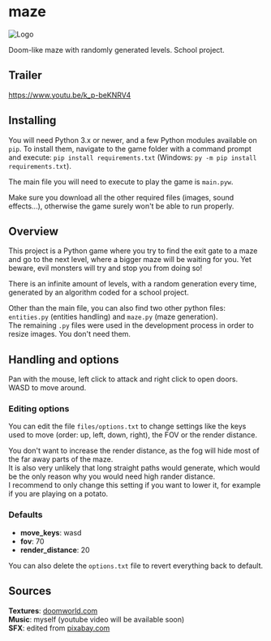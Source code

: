 # maze

![Logo](https://user-images.githubusercontent.com/69427207/220354305-eec77b99-6ca9-466c-9d82-48938836f4de.png)

Doom-like maze with randomly generated levels. School project.

## Trailer
https://www.youtu.be/k_p-beKNRV4

## Installing

You will need Python 3.x or newer, and a few Python modules available on `pip`. To install them, navigate to the game folder with a command prompt and execute: `pip install requirements.txt` (Windows: `py -m pip install requirements.txt`).

The main file you will need to execute to play the game is `main.pyw`.

Make sure you download all the other required files (images, sound effects...), otherwise the game surely won't be able to run properly.

## Overview
This project is a Python game where you try to find the exit gate to a maze and go to the next level, where a bigger maze will be waiting for you. Yet beware, evil monsters will try and stop you from doing so!

There is an infinite amount of levels, with a random generation every time, generated by an algorithm coded for a school project.

Other than the main file, you can also find two other python files: `entities.py` (entities handling) and `maze.py` (maze generation).  
The remaining `.py` files were used in the development process in order to resize images. You don't need them.

## Handling and options
Pan with the mouse, left click to attack and right click to open doors.  
WASD to move around.

### Editing options
You can edit the file `files/options.txt` to change settings like the keys used to move (order: up, left, down, right), the FOV or the render distance.

You don't want to increase the render distance, as the fog will hide most of the far away parts of the maze.  
It is also very unlikely that long straight paths would generate, which would be the only reason why you would need high rander distance.  
I recommend to only change this setting if you want to lower it, for example if you are playing on a potato.

### Defaults
- **move_keys**: wasd
- **fov**: 70
- **render_distance**: 20

You can also delete the `options.txt` file to revert everything back to default.

## Sources

**Textures**: [doomworld.com](https://www.doomworld.com/forum/topic/99021-doom-neural-upscale-2x-v-10)  
**Music**: myself (youtube video will be available soon)  
**SFX**: edited from [pixabay.com](https://pixabay.com)  
